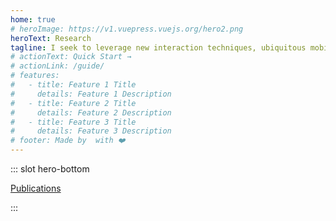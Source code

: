 ```yaml
---
home: true
# heroImage: https://v1.vuepress.vuejs.org/hero2.png
heroText: Research
tagline: I seek to leverage new interaction techniques, ubiquitous mobile technologies and situated interfaces to explore the future of media production and consumption. It is key for me to develop, deploy and have impact as part of my research.
# actionText: Quick Start →
# actionLink: /guide/
# features:
#   - title: Feature 1 Title
#     details: Feature 1 Description
#   - title: Feature 2 Title
#     details: Feature 2 Description
#   - title: Feature 3 Title
#     details: Feature 3 Description
# footer: Made by  with ❤️
---
```


::: slot hero-bottom

<a href="/publications" class="btn">Publications</a>

:::

<ProjectsList :dir="'research'" />
